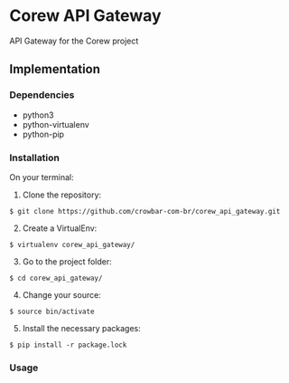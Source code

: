 # Corew API Gateway
API Gateway for the Corew project

## Implementation

### Dependencies

* python3
* python-virtualenv
* python-pip

### Installation
On your terminal:

1. Clone the repository:
```
$ git clone https://github.com/crowbar-com-br/corew_api_gateway.git
```
2. Create a VirtualEnv:
```
$ virtualenv corew_api_gateway/
```
3. Go to the project folder:
```
$ cd corew_api_gateway/
```
4. Change your source:
```
$ source bin/activate
```
5. Install the necessary packages:
```
$ pip install -r package.lock
```

### Usage

